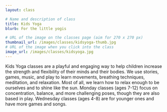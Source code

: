 ```yaml
---
layout: class

# Name and description of class
title: Kids Yoga
blurb: For the little yogis

# URL of the image on the classes page (aim for 270 x 270 px)
thumbnail_url: /images/classes/kidsyoga-thumb.jpg
# URL of the image when you click into the class
image_url: /images/classes/kidsyoga.jpg
---
```


Kids Yoga classes are a playful and engaging way to help children increase the strength and flexibility of their minds and their bodies. We use stories, games, music, and play to learn movements, breathing techniques, meditation, and relaxation. Most of all, we learn how to relax enough to be ourselves and to shine like the sun. Monday classes (ages 7-12) focus on concentration, balance, and more challenging poses, though they are also based in play. Wednesday classes (ages 4-8) are for younger ones and have more games and songs.


